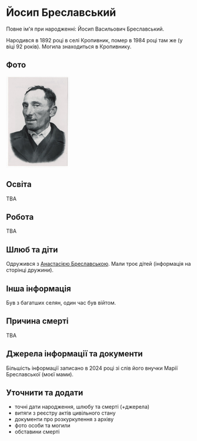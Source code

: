 # Йосип Бреславський #

Повне ім'я при народженні: Йосип Васильович Бреславський.

Народився в 1892 році в селі Кропивник, помер в 1984 році там же (у віці 92 років). Могила знаходиться в Кропивнику.

## Фото ##

[<img src="../photos/photo_014_75.jpg" height=250 />](../photos/photo_014.md)

## Освіта ##

TBA

## Робота ##

TBA

## Шлюб та діти ##

Одружився з [Анастасією Бреславською](Анастасія%20Бреславська.md). Мали троє дітей (інформація на сторінці дружини).

## Інша інформація ##

Був з багатших селян, один час був війтом.

## Причина смерті ##

TBA

## Джерела інформації та документи ##

Більшість інформації записано в 2024 році зі слів його внучки Марії Бреславської (моєї мами).

## Уточнити та додати ##

- точні дати народження, шлюбу та смерті (+джерела)
- витяги з реєстру актів цивільного стану
- документи про розкуркулення з архіву
- фото особи та могили
- обставини смерті
